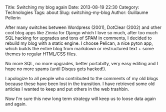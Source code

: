 Title: Switching my blog again
Date: 2013-08-19 22:30
Category: Technologies
Tags: about
Slug: switching-my-blog
Author: Guillaume Pellerin

After many switches between Wordpress (2001), DotClear (2002) and other cool blog apps like Zinnia for Django which I love so much, after too much SQL hacking for upgrades and tons of SPAM in comments, I decided to rebuild my blog with a static engine. I choose Pelican, a nice pyton app, which builds the entire blog from markdown or restructured text + some themes to regular HTML/CSS files.

No more SQL, no more upgrades, better portabilty, very easy editing and I hope no more spams (until Disqus gets hacked!).

I apologize to all people who contributed to the comments of my old blogs because these have been lost in the transition. I have retrieved some old articles I wanted to keep and put others in the web trashbin.

Now I'm sure this new long term strategy will keep us to loose data again and again.
